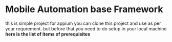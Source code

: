 # Mobile Automation base Framework 
this is simple project for appium you can clone this project and use as per your requrement. but before that you need to do setup in your local machine 
**here is the list of items of prerequisites**



